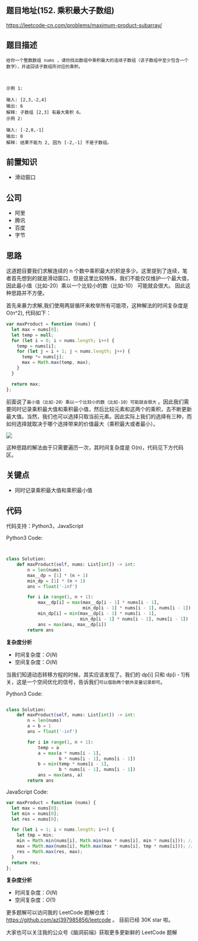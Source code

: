 ## 题目地址(152. 乘积最大子数组)

https://leetcode-cn.com/problems/maximum-product-subarray/

## 题目描述

```
给你一个整数数组 nums ，请你找出数组中乘积最大的连续子数组（该子数组中至少包含一个数字），并返回该子数组所对应的乘积。

 

示例 1:

输入: [2,3,-2,4]
输出: 6
解释: 子数组 [2,3] 有最大乘积 6。
示例 2:

输入: [-2,0,-1]
输出: 0
解释: 结果不能为 2, 因为 [-2,-1] 不是子数组。
```

## 前置知识

- 滑动窗口

## 公司

- 阿里
- 腾讯
- 百度
- 字节

## 思路

这道题目要我们求解连续的 n 个数中乘积最大的积是多少。这里提到了连续，笔者首先想到的就是滑动窗口，但是这里比较特殊，我们不能仅仅维护一个最大值，因此最小值（比如-20）乘以一个比较小的数（比如-10）
可能就会很大。 因此这种思路并不方便。

首先来暴力求解,我们使用两层循环来枚举所有可能项，这种解法的时间复杂度是 O(n^2), 代码如下：

```js
var maxProduct = function (nums) {
  let max = nums[0];
  let temp = null;
  for (let i = 0; i < nums.length; i++) {
    temp = nums[i];
    for (let j = i + 1; j < nums.length; j++) {
      temp *= nums[j];
      max = Math.max(temp, max);
    }
  }

  return max;
};
```

前面说了`最小值（比如-20）乘以一个比较小的数（比如-10）可能就会很大` 。因此我们需要同时记录乘积最大值和乘积最小值，然后比较元素和这两个的乘积，去不断更新最大值。当然，我们也可以选择只取当前元素。因此实际上我们的选择有三种，而如何选择就取决于哪个选择带来的价值最大（乘积最大或者最小）。

![](https://tva1.sinaimg.cn/large/007S8ZIlly1ghlu0be8nej30gr08kjru.jpg)

这种思路的解法由于只需要遍历一次，其时间复杂度是 O(n)，代码见下方代码区。

## 关键点

- 同时记录乘积最大值和乘积最小值

## 代码

代码支持：Python3，JavaScript

Python3 Code:

```python


class Solution:
    def maxProduct(self, nums: List[int]) -> int:
        n = len(nums)
        max__dp = [1] * (n + 1)
        min_dp = [1] * (n + 1)
        ans = float('-inf')

        for i in range(1, n + 1):
            max__dp[i] = max(max__dp[i - 1] * nums[i - 1],
                             min_dp[i - 1] * nums[i - 1], nums[i - 1])
            min_dp[i] = min(max__dp[i - 1] * nums[i - 1],
                            min_dp[i - 1] * nums[i - 1], nums[i - 1])
            ans = max(ans, max__dp[i])
        return ans
```

**复杂度分析**

- 时间复杂度：$O(N)$
- 空间复杂度：$O(N)$

当我们知道动态转移方程的时候，其实应该发现了。我们的 dp[i] 只和 dp[i - 1]有关，这是一个空间优化的信号，告诉我们`可以借助两个额外变量记录即可`。

Python3 Code:

```python

class Solution:
    def maxProduct(self, nums: List[int]) -> int:
        n = len(nums)
        a = b = 1
        ans = float('-inf')

        for i in range(1, n + 1):
            temp = a
            a = max(a * nums[i - 1],
                    b * nums[i - 1], nums[i - 1])
            b = min(temp * nums[i - 1],
                    b * nums[i - 1], nums[i - 1])
            ans = max(ans, a)
        return ans

```

JavaScript Code:

```js
var maxProduct = function (nums) {
  let max = nums[0];
  let min = nums[0];
  let res = nums[0];

  for (let i = 1; i < nums.length; i++) {
    let tmp = min;
    min = Math.min(nums[i], Math.min(max * nums[i], min * nums[i])); // 取最小
    max = Math.max(nums[i], Math.max(max * nums[i], tmp * nums[i])); /// 取最大
    res = Math.max(res, max);
  }
  return res;
};
```

**复杂度分析**

- 时间复杂度：$O(N)$
- 空间复杂度：$O(1)$

更多题解可以访问我的 LeetCode 题解仓库：https://github.com/azl397985856/leetcode 。 目前已经 30K star 啦。

大家也可以关注我的公众号《脑洞前端》获取更多更新鲜的 LeetCode 题解
